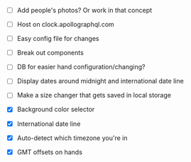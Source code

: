 - [ ] Add people's photos? Or work in that concept
- [ ] Host on clock.apollographql.com
- [ ] Easy config file for changes
- [ ] Break out components
- [ ] DB for easier hand configuration/changing?
- [ ] Display dates around midnight and international date line
- [ ] Make a size changer that gets saved in local storage

- [x] Background color selector
- [x] International date line
- [x] Auto-detect which timezone you're in
- [x] GMT offsets on hands
